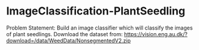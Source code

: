 # ImageClassification-PlantSeedling

Problem Statement: Build an image classifier which will classify the images of plant seedlings.
Download the dataset from: https://vision.eng.au.dk/?download=/data/WeedData/NonsegmentedV2.zip
